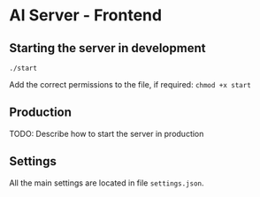 # AI Server - Frontend

## Starting the server in development
```
./start
```

Add the correct permissions to the file, if required: `chmod +x start`

## Production

TODO: Describe how to start the server in production

## Settings

All the main settings are located in file `settings.json`.